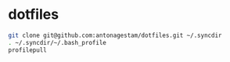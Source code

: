 # dotfiles

```bash
git clone git@github.com:antonagestam/dotfiles.git ~/.syncdir
. ~/.syncdir/~/.bash_profile
profilepull
```
